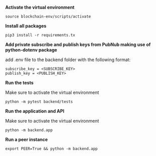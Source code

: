 **Activate the virtual environment**

```
source blockchain-env/scripts/activate
```

**Install all packages**

```
pip3 install -r requirements.tx

```

**Add private subscribe and publish keys from PubNub making use of python-dotenv package**

add .env file to the backend folder with the following format:

```
subscribe_key = <SUBSCRIBE_KEY>
publish_key = <PUBLISH_KEY>
```

**Run the tests**

Make sure to activate the virtual environment

```
python -m pytest backend/tests
```

**Run the application and API**

Make sure to activate the virtual environment

```
python -m backend.app
```

**Run a peer instance**

```
export PEER=True && python -m backend.app
```